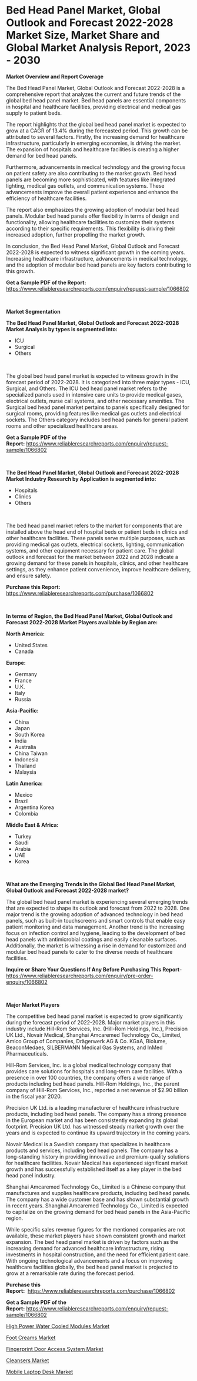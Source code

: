 <p><h1>Bed Head Panel Market, Global Outlook and Forecast 2022-2028 Market Size, Market Share and Global Market Analysis Report, 2023 - 2030</h1></p><p><strong>Market Overview and Report Coverage</strong></p>
<p><p>The Bed Head Panel Market, Global Outlook and Forecast 2022-2028 is a comprehensive report that analyzes the current and future trends of the global bed head panel market. Bed head panels are essential components in hospital and healthcare facilities, providing electrical and medical gas supply to patient beds. </p><p>The report highlights that the global bed head panel market is expected to grow at a CAGR of 13.4% during the forecasted period. This growth can be attributed to several factors. Firstly, the increasing demand for healthcare infrastructure, particularly in emerging economies, is driving the market. The expansion of hospitals and healthcare facilities is creating a higher demand for bed head panels. </p><p>Furthermore, advancements in medical technology and the growing focus on patient safety are also contributing to the market growth. Bed head panels are becoming more sophisticated, with features like integrated lighting, medical gas outlets, and communication systems. These advancements improve the overall patient experience and enhance the efficiency of healthcare facilities.</p><p>The report also emphasizes the growing adoption of modular bed head panels. Modular bed head panels offer flexibility in terms of design and functionality, allowing healthcare facilities to customize their systems according to their specific requirements. This flexibility is driving their increased adoption, further propelling the market growth.</p><p>In conclusion, the Bed Head Panel Market, Global Outlook and Forecast 2022-2028 is expected to witness significant growth in the coming years. Increasing healthcare infrastructure, advancements in medical technology, and the adoption of modular bed head panels are key factors contributing to this growth.</p></p>
<p><strong>Get a Sample PDF of the Report:</strong> <a href="https://www.reliableresearchreports.com/enquiry/request-sample/1066802">https://www.reliableresearchreports.com/enquiry/request-sample/1066802</a></p>
<p>&nbsp;</p>
<p><strong>Market Segmentation</strong></p>
<p><strong>The Bed Head Panel Market, Global Outlook and Forecast 2022-2028 Market Analysis by types is segmented into:</strong></p>
<p><ul><li>ICU</li><li>Surgical</li><li>Others</li></ul></p>
<p>&nbsp;</p>
<p><p>The global bed head panel market is expected to witness growth in the forecast period of 2022-2028. It is categorized into three major types - ICU, Surgical, and Others. The ICU bed head panel market refers to the specialized panels used in intensive care units to provide medical gases, electrical outlets, nurse call systems, and other necessary amenities. The Surgical bed head panel market pertains to panels specifically designed for surgical rooms, providing features like medical gas outlets and electrical sockets. The Others category includes bed head panels for general patient rooms and other specialized healthcare areas.</p></p>
<p><strong>Get a Sample PDF of the Report:</strong>&nbsp;<a href="https://www.reliableresearchreports.com/enquiry/request-sample/1066802">https://www.reliableresearchreports.com/enquiry/request-sample/1066802</a></p>
<p>&nbsp;</p>
<p><strong>The Bed Head Panel Market, Global Outlook and Forecast 2022-2028 Market Industry Research by Application is segmented into:</strong></p>
<p><ul><li>Hospitals</li><li>Clinics</li><li>Others</li></ul></p>
<p>&nbsp;</p>
<p><p>The bed head panel market refers to the market for components that are installed above the head end of hospital beds or patient beds in clinics and other healthcare facilities. These panels serve multiple purposes, such as providing medical gas outlets, electrical sockets, lighting, communication systems, and other equipment necessary for patient care. The global outlook and forecast for the market between 2022 and 2028 indicate a growing demand for these panels in hospitals, clinics, and other healthcare settings, as they enhance patient convenience, improve healthcare delivery, and ensure safety.</p></p>
<p><strong>Purchase this Report:</strong>&nbsp; <a href="https://www.reliableresearchreports.com/purchase/1066802">https://www.reliableresearchreports.com/purchase/1066802</a></p>
<p>&nbsp;</p>
<p><strong>In terms of Region, the Bed Head Panel Market, Global Outlook and Forecast 2022-2028 Market Players available by Region are:</strong></p>
<p>
    <p> <strong> North America: </strong>
        <ul>
            <li>United States</li>
            <li>Canada</li>
        </ul>
        </p> 
    <p> <strong> Europe: </strong>
        <ul>
            <li>Germany</li>
            <li>France</li>
            <li>U.K.</li>
            <li>Italy</li>
            <li>Russia</li>
        </ul>
        </p> 
    <p> <strong> Asia-Pacific: </strong>
        <ul>
            <li>China</li>
            <li>Japan</li>
            <li>South Korea</li>
            <li>India</li>
            <li>Australia</li>
            <li>China Taiwan</li>
            <li>Indonesia</li>
            <li>Thailand</li>
            <li>Malaysia</li>
        </ul>
        </p> 
    <p> <strong> Latin America: </strong>
        <ul>
            <li>Mexico</li>
            <li>Brazil</li>
            <li>Argentina Korea</li>
            <li>Colombia</li>
        </ul>
        </p> 
    <p> <strong> Middle East & Africa: </strong>
        <ul>
            <li>Turkey</li>
            <li>Saudi</li>
            <li>Arabia</li>
            <li>UAE</li>
            <li>Korea</li>
        </ul>
    </p>
    </p>
<p>&nbsp;</p>
<p><strong>What are the Emerging Trends in the Global Bed Head Panel Market, Global Outlook and Forecast 2022-2028 market?</strong></p>
<p><p>The global bed head panel market is experiencing several emerging trends that are expected to shape its outlook and forecast from 2022 to 2028. One major trend is the growing adoption of advanced technology in bed head panels, such as built-in touchscreens and smart controls that enable easy patient monitoring and data management. Another trend is the increasing focus on infection control and hygiene, leading to the development of bed head panels with antimicrobial coatings and easily cleanable surfaces. Additionally, the market is witnessing a rise in demand for customized and modular bed head panels to cater to the diverse needs of healthcare facilities.</p></p>
<p><strong>Inquire or Share Your Questions If Any Before Purchasing This Report</strong>- <a href="https://www.reliableresearchreports.com/enquiry/pre-order-enquiry/1066802">https://www.reliableresearchreports.com/enquiry/pre-order-enquiry/1066802</a></p>
<p>&nbsp;</p>
<p><strong>Major Market Players</strong></p>
<p><p>The competitive bed head panel market is expected to grow significantly during the forecast period of 2022-2028. Major market players in this industry include Hill-Rom Services, Inc. (Hill-Rom Holdings, Inc.), Precision UK Ltd., Novair Medical, Shanghai Amcaremed Technology Co., Limited, Amico Group of Companies, Drägerwerk AG & Co. KGaA, Biolume, BeaconMedaes, SILBERMANN Medical Gas Systems, and InMed Pharmaceuticals.</p><p>Hill-Rom Services, Inc. is a global medical technology company that provides care solutions for hospitals and long-term care facilities. With a presence in over 100 countries, the company offers a wide range of products including bed head panels. Hill-Rom Holdings, Inc., the parent company of Hill-Rom Services, Inc., reported a net revenue of $2.90 billion in the fiscal year 2020.</p><p>Precision UK Ltd. is a leading manufacturer of healthcare infrastructure products, including bed head panels. The company has a strong presence in the European market and has been consistently expanding its global footprint. Precision UK Ltd. has witnessed steady market growth over the years and is expected to continue its upward trajectory in the coming years.</p><p>Novair Medical is a Swedish company that specializes in healthcare products and services, including bed head panels. The company has a long-standing history in providing innovative and premium-quality solutions for healthcare facilities. Novair Medical has experienced significant market growth and has successfully established itself as a key player in the bed head panel industry.</p><p>Shanghai Amcaremed Technology Co., Limited is a Chinese company that manufactures and supplies healthcare products, including bed head panels. The company has a wide customer base and has shown substantial growth in recent years. Shanghai Amcaremed Technology Co., Limited is expected to capitalize on the growing demand for bed head panels in the Asia-Pacific region.</p><p>While specific sales revenue figures for the mentioned companies are not available, these market players have shown consistent growth and market expansion. The bed head panel market is driven by factors such as the increasing demand for advanced healthcare infrastructure, rising investments in hospital construction, and the need for efficient patient care. With ongoing technological advancements and a focus on improving healthcare facilities globally, the bed head panel market is projected to grow at a remarkable rate during the forecast period.</p></p>
<p><strong>Purchase this Report:</strong>&nbsp;&nbsp;<a href="https://www.reliableresearchreports.com/purchase/1066802">https://www.reliableresearchreports.com/purchase/1066802</a></p>
<p></p>
<p><strong>Get a Sample PDF of the Report:</strong>&nbsp;<a href="https://www.reliableresearchreports.com/enquiry/request-sample/1066802">https://www.reliableresearchreports.com/enquiry/request-sample/1066802</a></p>
<p><p><a href="https://www.reportprime.com/high-power-water-cooled-modules-r4403">High Power Water Cooled Modules Market</a></p><p><a href="https://medium.com/@amayabeahan/foot-creams-market-size-growth-forecast-2023-2030-7e7f2b377350">Foot Creams Market</a></p><p><a href="https://www.reportprime.com/fingerprint-door-access-system-r4406">Fingerprint Door Access System Market</a></p><p><a href="https://medium.com/@walterkutch/cleansers-market-size-growth-forecast-2023-2030-5c2ad00681f4">Cleansers Market</a></p><p><a href="https://www.linkedin.com/pulse/mobile-laptop-desk-market-size-growth-forecast-from-fym8e/">Mobile Laptop Desk Market</a></p></p>